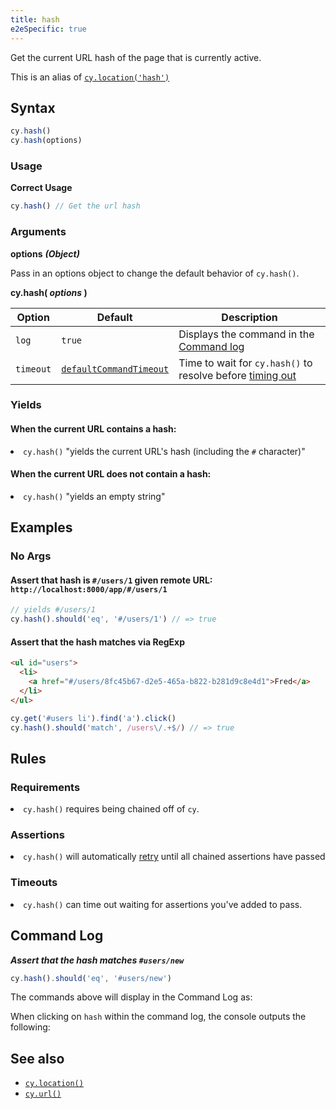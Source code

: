 ```yaml
---
title: hash
e2eSpecific: true
---
```


Get the current URL hash of the page that is currently active.

<Alert type="info">

This is an alias of [`cy.location('hash')`](/api/commands/location)

</Alert>

## Syntax

```javascript
cy.hash()
cy.hash(options)
```

### Usage

**<Icon name="check-circle" color="green"></Icon> Correct Usage**

```javascript
cy.hash() // Get the url hash
```

### Arguments

**<Icon name="angle-right"></Icon> options** **_(Object)_**

Pass in an options object to change the default behavior of `cy.hash()`.

**cy.hash( _options_ )**

| Option    | Default                                                              | Description                                                                              |
| --------- | -------------------------------------------------------------------- | ---------------------------------------------------------------------------------------- |
| `log`     | `true`                                                               | Displays the command in the [Command log](/guides/core-concepts/cypress-app#Command-Log) |
| `timeout` | [`defaultCommandTimeout`](/guides/references/configuration#Timeouts) | Time to wait for `cy.hash()` to resolve before [timing out](#Timeouts)                   |

### Yields [<Icon name="question-circle"/>](/guides/core-concepts/introduction-to-cypress#Subject-Management)

#### When the current URL contains a hash:

<List><li>`cy.hash()` "yields the current URL's hash (including the `#`
character)" </li></List>

#### When the current URL does not contain a hash:

<List><li>`cy.hash()` "yields an empty string" </li></List>

## Examples

### No Args

#### Assert that hash is `#/users/1` given remote URL: `http://localhost:8000/app/#/users/1`

```javascript
// yields #/users/1
cy.hash().should('eq', '#/users/1') // => true
```

#### Assert that the hash matches via RegExp

```html
<ul id="users">
  <li>
    <a href="#/users/8fc45b67-d2e5-465a-b822-b281d9c8e4d1">Fred</a>
  </li>
</ul>
```

```javascript
cy.get('#users li').find('a').click()
cy.hash().should('match', /users\/.+$/) // => true
```

## Rules

### Requirements [<Icon name="question-circle"/>](/guides/core-concepts/introduction-to-cypress#Chains-of-Commands)

<List><li>`cy.hash()` requires being chained off of `cy`.</li></List>

### Assertions [<Icon name="question-circle"/>](/guides/core-concepts/introduction-to-cypress#Assertions)

<List><li>`cy.hash()` will automatically
[retry](/guides/core-concepts/retry-ability) until all chained assertions have
passed</li></List>

### Timeouts [<Icon name="question-circle"/>](/guides/core-concepts/introduction-to-cypress#Timeouts)

<List><li>`cy.hash()` can time out waiting for assertions you've added to
pass.</li></List>

## Command Log

**_Assert that the hash matches `#users/new`_**

```javascript
cy.hash().should('eq', '#users/new')
```

The commands above will display in the Command Log as:

<DocsImage src="/img/api/hash/test-url-hash-for-users-page.png" alt="Command Log for hash" ></DocsImage>

When clicking on `hash` within the command log, the console outputs the
following:

<DocsImage src="/img/api/hash/hash-command-yields-url-after-hash.png" alt="Console Log for hash" ></DocsImage>

## See also

- [`cy.location()`](/api/commands/location)
- [`cy.url()`](/api/commands/url)
